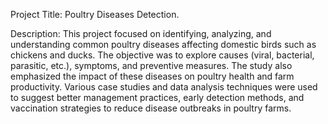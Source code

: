 Project Title: Poultry Diseases Detection.

Description:
This project focused on identifying, analyzing, and understanding common poultry diseases affecting domestic birds such as chickens and ducks. The objective was to explore causes (viral, bacterial, parasitic, etc.), symptoms, and preventive measures. The study also emphasized the impact of these diseases on poultry health and farm productivity. Various case studies and data analysis techniques were used to suggest better management practices, early detection methods, and vaccination strategies to reduce disease outbreaks in poultry farms.

